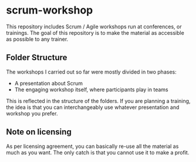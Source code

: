# scrum-workshop
This repository includes Scrum / Agile workshops run at conferences, or trainings.
The goal of this repository is to make the material as accessible as possible to any trainer.

## Folder Structure 
The workshops I carried out so far were mostly divided in two phases:
- A presentation about Scrum
- The engaging workshop itself, where participants play in teams

This is reflected in the structure of the folders.
If you are planning a training, the idea is that you can interchangeably use whatever presentation and workshop you prefer.

## Note on licensing
As per licensing agreement, you can basically re-use all the material as much as you want.
The only catch is that you cannot use it to make a profit.

